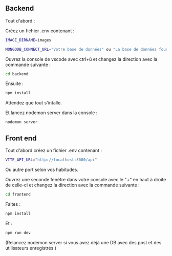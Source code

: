 Backend
--------

Tout d'abord :

Créez un fichier .env contenant :

```sh
IMAGE_DIRNAME=images
```

```sh
MONGODB_CONNECT_URL="Votre base de données" ou "La base de données fournie pour la soutenance"
```


Ouvrez la console de vscode avec ctrl+ù et changez la direction avec la commande suivante :

```sh
cd backend 
```


Ensuite :

```sh
npm install 
```

Attendez que tout s'intalle.

Et lancez nodemon server dans la console :

```sh
nodemon server
```


Front end
---------

Tout d'abord créez un fichier .env contenant :

```sh
VITE_API_URL="http://localhost:3000/api"
```
Ou autre port selon vos habitudes.


Ouvrez une seconde fenêtre dans votre console avec le "+" en haut à droite de celle-ci et changez la direction avec la commande suivante :

```sh
cd frontend
```


Faites :

```sh
npm install 
```

Et :

```sh
npm run dev 
```

(Relancez nodemon server si vous avez déjà une DB avec des post et des utilisateurs enregistrés.)